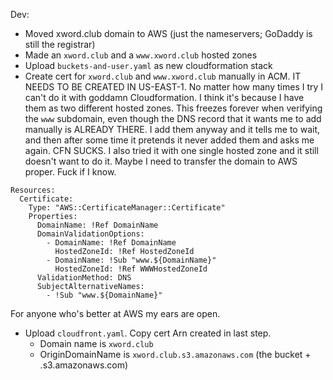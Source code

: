 Dev:

- Moved xword.club domain to AWS (just the nameservers; GoDaddy is still the registrar)
- Made an `xword.club` and a `www.xword.club` hosted zones
- Upload `buckets-and-user.yaml` as new cloudformation stack
- Create cert for `xword.club` and `www.xword.club` manually in ACM. IT NEEDS TO BE CREATED IN US-EAST-1.
  No matter how many times I try I can't do it with goddamn Cloudformation. I think it's because I have them as two different hosted zones. This freezes forever when verifying the `www` subdomain, even though the DNS record that it wants me to add manually is ALREADY THERE. I add them anyway and it tells me to wait, and then after some time it pretends it never added them and asks me again. CFN SUCKS. I also tried it with one single hosted zone and it still doesn't want to do it. Maybe I need to transfer the domain to AWS proper. Fuck if I know.

```
Resources:
  Certificate:
    Type: "AWS::CertificateManager::Certificate"
    Properties:
      DomainName: !Ref DomainName
      DomainValidationOptions:
        - DomainName: !Ref DomainName
          HostedZoneId: !Ref HostedZoneId
        - DomainName: !Sub "www.${DomainName}"
          HostedZoneId: !Ref WWWHostedZoneId
      ValidationMethod: DNS
      SubjectAlternativeNames:
        - !Sub "www.${DomainName}"
```

For anyone who's better at AWS my ears are open.

- Upload `cloudfront.yaml`. Copy cert Arn created in last step.
  - Domain name is `xword.club`
  - OriginDomainName is `xword.club.s3.amazonaws.com` (the bucket + .s3.amazonaws.com)
